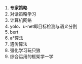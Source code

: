 1. **专家策略**
2. 对话策略学习
3. 计算机网络
4. yolo、u-net即目标检测与语义分割
5. bert
6. a\*算法
7. 遗传算法
8. 强化学习玩只狼
9. 综合运用的框架学一学